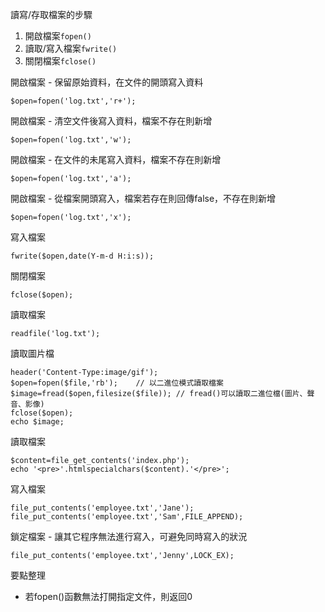 讀寫/存取檔案的步驟
1. 開啟檔案`fopen()`
2. 讀取/寫入檔案`fwrite()`
3. 關閉檔案`fclose()`

開啟檔案 - 保留原始資料，在文件的開頭寫入資料
```
$open=fopen('log.txt','r+');
```

開啟檔案 - 清空文件後寫入資料，檔案不存在則新增
```
$open=fopen('log.txt','w');
```

開啟檔案 - 在文件的未尾寫入資料，檔案不存在則新增
```
$open=fopen('log.txt','a');
```

開啟檔案 - 從檔案開頭寫入，檔案若存在則回傳false，不存在則新增
```
$open=fopen('log.txt','x');
```

寫入檔案
```
fwrite($open,date(Y-m-d H:i:s));
```

關閉檔案
```
fclose($open);
```

讀取檔案
```
readfile('log.txt');
```

讀取圖片檔
```
header('Content-Type:image/gif');
$open=fopen($file,'rb');	// 以二進位模式讀取檔案
$image=fread($open,filesize($file)); // fread()可以讀取二進位檔(圖片、聲音、影像)
fclose($open);
echo $image;
```

讀取檔案
```
$content=file_get_contents('index.php');
echo '<pre>'.htmlspecialchars($content).'</pre>';
```

寫入檔案
```
file_put_contents('employee.txt','Jane');
file_put_contents('employee.txt','Sam',FILE_APPEND);
```

鎖定檔案 - 讓其它程序無法進行寫入，可避免同時寫入的狀況
```
file_put_contents('employee.txt','Jenny',LOCK_EX);
```

要點整理
- 若fopen()函數無法打開指定文件，則返回0